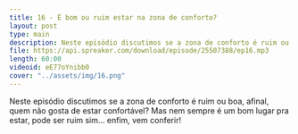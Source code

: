 ```yaml
---
title: 16 - É bom ou ruim estar na zona de conforto?
layout: post
type: main
description: Neste episódio discutimos se a zona de conforto é ruim ou boa, afinal, quem não gosta de estar confortável? Mas nem sempre é um bom lugar pra estar, pode ser ruim sim... enfim, vem conferir!
file: https://api.spreaker.com/download/episode/25507388/ep16.mp3
length: 60:00
videoid: eE77oYnibb0
cover: "../assets/img/16.png"
---
```


Neste episódio discutimos se a zona de conforto é ruim ou boa, afinal, quem não gosta de estar confortável? Mas nem sempre é um bom lugar pra estar, pode ser ruim sim... enfim, vem conferir!